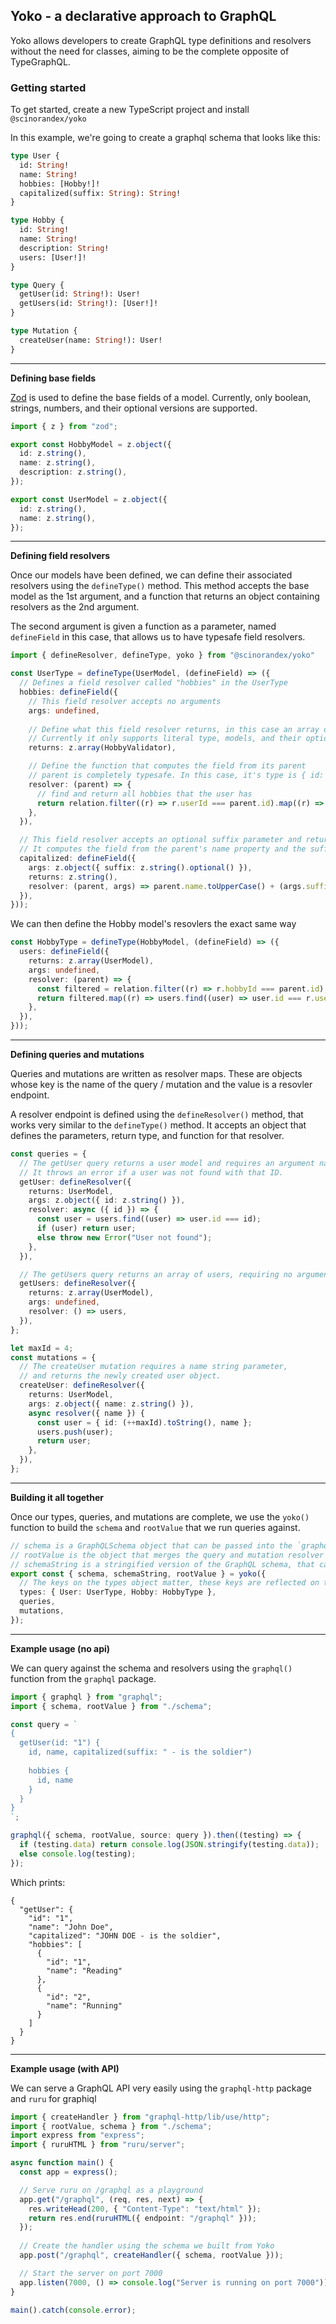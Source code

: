 ## Yoko - a declarative approach to GraphQL

Yoko allows developers to create GraphQL type definitions and resolvers without the need for classes, aiming to be the complete opposite of TypeGraphQL.


### Getting started

To get started, create a new TypeScript project and install `@scinorandex/yoko`

In this example, we're going to create a graphql schema that looks like this:

```graphql
type User {
  id: String!
  name: String!
  hobbies: [Hobby!]!
  capitalized(suffix: String): String!
}

type Hobby {
  id: String!
  name: String!
  description: String!
  users: [User!]!
}

type Query {
  getUser(id: String!): User!
  getUsers(id: String!): [User!]!
}

type Mutation {
  createUser(name: String!): User!
}
```

---

**Defining base fields**

[Zod](https://github.com/colinhacks/zod) is used to define the base fields of a model. Currently, only boolean, strings, numbers, and their optional versions are supported.

```ts
import { z } from "zod";

export const HobbyModel = z.object({
  id: z.string(),
  name: z.string(),
  description: z.string(),
});

export const UserModel = z.object({
  id: z.string(),
  name: z.string(),
});

```

---

**Defining field resolvers**

Once our models have been defined, we can define their associated resolvers using the `defineType()` method. This method accepts the base model as the 1st argument, and a function that returns an object containing resolvers as the 2nd argument.

The second argument is given a function as a parameter, named `defineField` in this case, that allows us to have typesafe field resolvers.

```ts
import { defineResolver, defineType, yoko } from "@scinorandex/yoko"

const UserType = defineType(UserModel, (defineField) => ({
  // Defines a field resolver called "hobbies" in the UserType
  hobbies: defineField({
    // This field resolver accepts no arguments
    args: undefined,
    
    // Define what this field resolver returns, in this case an array of `Hobby`s. 
    // Currently it only supports literal type, models, and their optional versions.
    returns: z.array(HobbyValidator),

    // Define the function that computes the field from its parent
    // parent is completely typesafe. In this case, it's type is { id: string, name: string }
    resolver: (parent) => {
      // find and return all hobbies that the user has
      return relation.filter((r) => r.userId === parent.id).map((r) => hobbies.find((h) => h.id === r.hobbyId)!);
    },
  }),

  // This field resolver accepts an optional suffix parameter and returns a string
  // It computes the field from the parent's name property and the suffix parameter
  capitalized: defineField({
    args: z.object({ suffix: z.string().optional() }),
    returns: z.string(),
    resolver: (parent, args) => parent.name.toUpperCase() + (args.suffix ?? ""),
  }),
}));
```

We can then define the Hobby model's resovlers the exact same way

```ts
const HobbyType = defineType(HobbyModel, (defineField) => ({
  users: defineField({
    returns: z.array(UserModel),
    args: undefined,
    resolver: (parent) => {
      const filtered = relation.filter((r) => r.hobbyId === parent.id);
      return filtered.map((r) => users.find((user) => user.id === r.userId)!);
    },
  }),
}));
```

---

**Defining queries and mutations**

Queries and mutations are written as resolver maps. These are objects whose key is the name of the query / mutation and the value is a resovler endpoint.

A resolver endpoint is defined using the `defineResolver()` method, that works very similar to the `defineType()` method. It accepts an object that defines the parameters, return type, and function for that resolver.

```ts
const queries = {
  // The getUser query returns a user model and requires an argument named id.
  // It throws an error if a user was not found with that ID.
  getUser: defineResolver({
    returns: UserModel,
    args: z.object({ id: z.string() }),
    resolver: async ({ id }) => {
      const user = users.find((user) => user.id === id);
      if (user) return user;
      else throw new Error("User not found");
    },
  }),

  // The getUsers query returns an array of users, requiring no arguments
  getUsers: defineResolver({
    returns: z.array(UserModel),
    args: undefined,
    resolver: () => users,
  }),
};

let maxId = 4;
const mutations = {
  // The createUser mutation requires a name string parameter,
  // and returns the newly created user object.
  createUser: defineResolver({
    returns: UserModel,
    args: z.object({ name: z.string() }),
    async resolver({ name }) {
      const user = { id: (++maxId).toString(), name };
      users.push(user);
      return user;
    },
  }),
};
```

---

**Building it all together**

Once our types, queries, and mutations are complete, we use the `yoko()` function to build the `schema` and `rootValue` that we run queries against.

```ts
// schema is a GraphQLSchema object that can be passed into the `graphql()` function or be used by a library.
// rootValue is the object that merges the query and mutation resolver maps.
// schemaString is a stringified version of the GraphQL schema, that can be saved to a `schema.graphql` file.
export const { schema, schemaString, rootValue } = yoko({
  // The keys on the types object matter, these keys are reflected on the type in the schema
  types: { User: UserType, Hobby: HobbyType },
  queries,
  mutations,
});
```

---

**Example usage (no api)**

We can query against the schema and resolvers using the `graphql()` function from the `graphql` package.

```ts
import { graphql } from "graphql";
import { schema, rootValue } from "./schema";

const query = `
{
  getUser(id: "1") {
    id, name, capitalized(suffix: " - is the soldier")
    
    hobbies {
      id, name
    }
  }
}
`;

graphql({ schema, rootValue, source: query }).then((testing) => {
  if (testing.data) return console.log(JSON.stringify(testing.data));
  else console.log(testing);
});
```

Which prints:

```
{
  "getUser": {
    "id": "1",
    "name": "John Doe",
    "capitalized": "JOHN DOE - is the soldier",
    "hobbies": [
      {
        "id": "1",
        "name": "Reading"
      },
      {
        "id": "2",
        "name": "Running"
      }
    ]
  }
}
```

---

**Example usage (with API)**

We can serve a GraphQL API very easily using the `graphql-http` package and `ruru` for graphiql

```ts
import { createHandler } from "graphql-http/lib/use/http";
import { rootValue, schema } from "./schema";
import express from "express";
import { ruruHTML } from "ruru/server";

async function main() {
  const app = express();

  // Serve ruru on /graphql as a playground
  app.get("/graphql", (req, res, next) => {
    res.writeHead(200, { "Content-Type": "text/html" });
    return res.end(ruruHTML({ endpoint: "/graphql" }));
  });
  
  // Create the handler using the schema we built from Yoko
  app.post("/graphql", createHandler({ schema, rootValue }));

  // Start the server on port 7000
  app.listen(7000, () => console.log("Server is running on port 7000"));
}

main().catch(console.error);
```